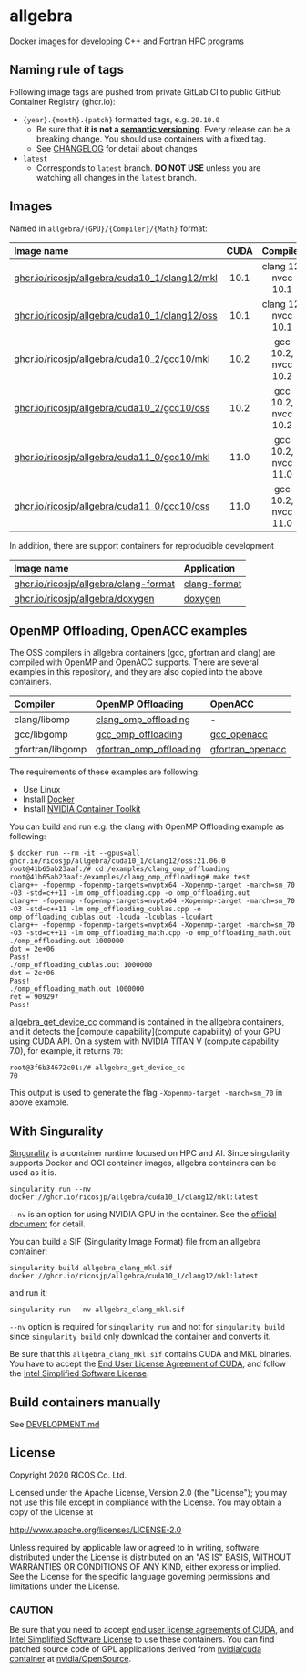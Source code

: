 allgebra
=========

Docker images for developing C++ and Fortran HPC programs

Naming rule of tags
--------------------

Following image tags are pushed from private GitLab CI to public GitHub Container Registry (ghcr.io):

- `{year}.{month}.{patch}` formatted tags, e.g. `20.10.0`
  - Be sure that **it is not a [semantic versioning][semver]**. Every release can be a breaking change. You should use containers with a fixed tag.
  - See [CHANGELOG](./CHANGELOG.md) for detail about changes
- `latest`
  - Corresponds to `latest` branch. **DO NOT USE** unless you are watching all changes in the `latest` branch.

[semver]: https://semver.org/

Images
--------

Named in `allgebra/{GPU}/{Compiler}/{Math}` format:

| Image name                                                            | CUDA | Compiler            | Math      |
|:----------------------------------------------------------------------|:----:|:-------------------:|:---------:|
| [ghcr.io/ricosjp/allgebra/cuda10_1/clang12/mkl][cuda10_1/clang12/mkl] | 10.1 | clang 12, nvcc 10.1 | Intel MKL |
| [ghcr.io/ricosjp/allgebra/cuda10_1/clang12/oss][cuda10_1/clang12/oss] | 10.1 | clang 12, nvcc 10.1 | OpenBLAS  |
| [ghcr.io/ricosjp/allgebra/cuda10_2/gcc10/mkl][cuda10_2/gcc10/mkl]     | 10.2 | gcc 10.2, nvcc 10.2 | Intel MKL |
| [ghcr.io/ricosjp/allgebra/cuda10_2/gcc10/oss][cuda10_2/gcc10/oss]     | 10.2 | gcc 10.2, nvcc 10.2 | OpenBLAS  |
| [ghcr.io/ricosjp/allgebra/cuda11_0/gcc10/mkl][cuda11_0/gcc10/mkl]     | 11.0 | gcc 10.2, nvcc 11.0 | Intel MKL |
| [ghcr.io/ricosjp/allgebra/cuda11_0/gcc10/oss][cuda11_0/gcc10/oss]     | 11.0 | gcc 10.2, nvcc 11.0 | OpenBLAS  |

[cuda10_1/clang12/mkl]: https://github.com/orgs/ricosjp/packages/container/package/allgebra%2Fcuda10_1%2Fclang12%2Fmkl
[cuda10_1/clang12/oss]: https://github.com/orgs/ricosjp/packages/container/package/allgebra%2Fcuda10_1%2Fclang12%2Foss
[cuda10_2/gcc10/mkl]: https://github.com/orgs/ricosjp/packages/container/package/allgebra%2Fcuda10_2%2Fgcc10%2Fmkl
[cuda10_2/gcc10/oss]: https://github.com/orgs/ricosjp/packages/container/package/allgebra%2Fcuda10_2%2Fgcc10%2Foss
[cuda11_0/gcc10/mkl]: https://github.com/orgs/ricosjp/packages/container/package/allgebra%2Fcuda11_0%2Fgcc10%2Fmkl
[cuda11_0/gcc10/oss]: https://github.com/orgs/ricosjp/packages/container/package/allgebra%2Fcuda11_0%2Fgcc10%2Foss

In addition, there are support containers for reproducible development

| Image name                                                     | Application                 |
|:---------------------------------------------------------------|:----------------------------|
| [ghcr.io/ricosjp/allgebra/clang-format][allgebra/clang-format] | [clang-format][clang-format]|
| [ghcr.io/ricosjp/allgebra/doxygen][allgebra/doxygen]           | [doxygen][doxygen]          |

[allgebra/clang-format]: https://github.com/orgs/ricosjp/packages/container/package/allgebra%2Fclang-format
[allgebra/doxygen]: https://github.com/orgs/ricosjp/packages/container/package/allgebra%2Fdoxygen
[clang-format]: https://clang.llvm.org/docs/ClangFormat.html
[doxygen]: https://www.doxygen.nl/index.html

OpenMP Offloading, OpenACC examples
------------------------------------
The OSS compilers in allgebra containers (gcc, gfortran and clang) are compiled with OpenMP and OpenACC supports.
There are several examples in this repository, and they are also copied into the above containers.

| Compiler         | OpenMP Offloading                                             | OpenACC                                         |
|:-----------------|:--------------------------------------------------------------|:------------------------------------------------|
| clang/libomp     | [clang_omp_offloading](./examples/clang_omp_offloading)       | -                                               |
| gcc/libgomp      | [gcc_omp_offloading](./examples/gcc_omp_offloading)           | [gcc_openacc](./examples/gcc_openacc)           |
| gfortran/libgomp | [gfortran_omp_offloading](./examples/gfortran_omp_offloading) | [gfortran_openacc](./examples/gfortran_openacc) |

The requirements of these examples are following:

- Use Linux
- Install [Docker](https://docs.docker.com/engine/install/)
- Install [NVIDIA Container Toolkit](https://github.com/NVIDIA/nvidia-docker)

You can build and run e.g. the clang with OpenMP Offloading example as following:

```
$ docker run --rm -it --gpus=all ghcr.io/ricosjp/allgebra/cuda10_1/clang12/oss:21.06.0
root@41b65ab23aaf:/# cd /examples/clang_omp_offloading
root@41b65ab23aaf:/examples/clang_omp_offloading# make test
clang++ -fopenmp -fopenmp-targets=nvptx64 -Xopenmp-target -march=sm_70 -O3 -std=c++11 -lm omp_offloading.cpp -o omp_offloading.out
clang++ -fopenmp -fopenmp-targets=nvptx64 -Xopenmp-target -march=sm_70 -O3 -std=c++11 -lm omp_offloading_cublas.cpp -o omp_offloading_cublas.out -lcuda -lcublas -lcudart
clang++ -fopenmp -fopenmp-targets=nvptx64 -Xopenmp-target -march=sm_70 -O3 -std=c++11 -lm omp_offloading_math.cpp -o omp_offloading_math.out
./omp_offloading.out 1000000
dot = 2e+06
Pass!
./omp_offloading_cublas.out 1000000
dot = 2e+06
Pass!
./omp_offloading_math.out 1000000
ret = 909297
Pass!
```

[allgebra_get_device_cc](../../utilities) command is contained in the allgebra containers,
and it detects the [compute capability](compute capability) of your GPU using CUDA API.
On a system with NVIDIA TITAN V (compute capability 7.0), for example, it returns `70`:

```
root@3f6b34672c01:/# allgebra_get_device_cc
70
```

This output is used to generate the flag `-Xopenmp-target -march=sm_70` in above example.

With Singurality
-----------------
[Singurality](https://sylabs.io/singularity/) is a container runtime focused on HPC and AI.
Since singularity supports Docker and OCI container images, allgebra containers can be used as it is.

```
singularity run --nv docker://ghcr.io/ricosjp/allgebra/cuda10_1/clang12/mkl:latest
```

`--nv` is an option for using NVIDIA GPU in the container.
See the [official document](https://singularity.hpcng.org/user-docs/3.7/gpu.html#nvidia-gpus-cuda) for detail.

You can build a SIF (Singularity Image Format) file from an allgebra container:

```
singularity build allgebra_clang_mkl.sif docker://ghcr.io/ricosjp/allgebra/cuda10_1/clang12/mkl:latest
```

and run it:

```
singularity run --nv allgebra_clang_mkl.sif
```

`--nv` option is required for `singularity run` and not for `singularity build`
since `singularity build` only download the container and converts it.

Be sure that this `allgebra_clang_mkl.sif` contains CUDA and MKL binaries.
You have to accept the [End User License Agreement of CUDA][EULA_CUDA],
and follow the [Intel Simplified Software License][ISSL].

Build containers manually
--------------------------
See [DEVELOPMENT.md](./DEVELOPMENT.md)

License
--------

Copyright 2020 RICOS Co. Ltd.

Licensed under the Apache License, Version 2.0 (the "License");
you may not use this file except in compliance with the License.
You may obtain a copy of the License at

http://www.apache.org/licenses/LICENSE-2.0

Unless required by applicable law or agreed to in writing, software
distributed under the License is distributed on an "AS IS" BASIS,
WITHOUT WARRANTIES OR CONDITIONS OF ANY KIND, either express or implied.
See the License for the specific language governing permissions and
limitations under the License.

### CAUTION
Be sure that you need to accept [end user license agreements of CUDA][EULA_CUDA],
and [Intel Simplified Software License][ISSL] to use these containers.
You can find patched source code of GPL applications
derived from [nvidia/cuda container][nvidia/cuda] at [nvidia/OpenSource][nvidia/OpenSource].

[nvidia/cuda]: https://hub.docker.com/r/nvidia/cuda/
[nvidia/OpenSource]: https://developer.download.nvidia.com/compute/cuda/opensource/
[EULA_CUDA]: https://docs.nvidia.com/cuda/eula/index.html
[ISSL]: https://software.intel.com/content/www/us/en/develop/articles/end-user-license-agreement.html
